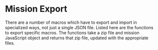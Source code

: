 # Mission Export

There are a number of macros which have to export and import in specialized
ways, not just a single JSON file. Listed here are the functions to export
specific macros. The functions take a zip file and mission JavaScript object and
returns that zip file, updated with the appropriate files.

